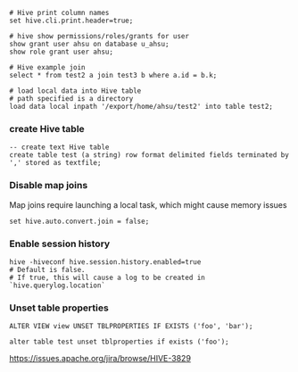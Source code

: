 ```
# Hive print column names
set hive.cli.print.header=true;

# hive show permissions/roles/grants for user
show grant user ahsu on database u_ahsu;
show role grant user ahsu;

# Hive example join
select * from test2 a join test3 b where a.id = b.k;

# load local data into Hive table
# path specified is a directory
load data local inpath '/export/home/ahsu/test2' into table test2;
```

### create Hive table
```
-- create text Hive table
create table test (a string) row format delimited fields terminated by ',' stored as textfile;
```

### Disable map joins
Map joins require launching a local task, which might cause memory issues
```
set hive.auto.convert.join = false;
```

### Enable session history
```
hive -hiveconf hive.session.history.enabled=true
# Default is false.
# If true, this will cause a log to be created in `hive.querylog.location`
```

### Unset table properties
```
ALTER VIEW view UNSET TBLPROPERTIES IF EXISTS ('foo', 'bar');

alter table test unset tblproperties if exists ('foo');
```
https://issues.apache.org/jira/browse/HIVE-3829